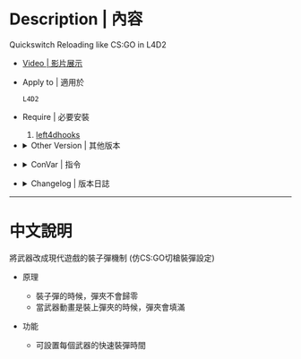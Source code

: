 # Description | 內容
Quickswitch Reloading like CS:GO in L4D2

* [Video | 影片展示](https://youtu.be/t7n1vYBb5sk)

* Apply to | 適用於
    ```
    L4D2
    ```

* Require | 必要安裝
    1. [left4dhooks](https://forums.alliedmods.net/showthread.php?t=321696) 

* <details><summary>Other Version | 其他版本</summary>

    1. [l4d_weapon_csgo_reload](https://github.com/fbef0102/Rotoblin-AZMod/blob/master/SourceCode/scripting-az/l4d_weapon_csgo_reload.sp): (L4D1) Quickswitch Reloading like CS:GO
        > (L4D1) 將武器改成現代遊戲的裝子彈機制
</details>

* <details><summary>ConVar | 指令</summary>

	* cfg/sourcemod/l4d2_weapon_csgo_reload.cfg
        ```php
        // reload time for ak47 clip
        l4d2_ak47_reload_clip_time "1.2"

        // reload time for awp clip
        l4d2_awp_reload_clip_time "2.0"

        // reload time for desert rifle clip
        l4d2_desertrifle_reload_clip_time "1.8"

        // reload time for dual pistol clip
        l4d2_dualpistol_reload_clip_time "1.75"

        // reload time for grenade clip
        l4d2_grenade_reload_clip_time "2.5"

        // reload time for hunting rifle clip
        l4d2_huntingrifle_reload_clip_time "2.6"

        // reload time for m60 clip
        l4d2_m60_reload_clip_time "1.2"

        // reload time for mangum clip
        l4d2_mangum_reload_clip_time "1.18"

        // reload time for pistol clip
        l4d2_pistol_reload_clip_time "1.2"

        // reload time for rifle clip
        l4d2_rifle_reload_clip_time "1.2"

        // reload time for scout clip
        l4d2_scout_reload_clip_time "1.45"

        // reload time for sg552 clip
        l4d2_sg552_reload_clip_time "1.3"

        // reload time for smg clip
        l4d2_smg_reload_clip_time "1.04"

        // reload time for smg mp5 clip
        l4d2_smgmp5_reload_clip_time "1.7"

        // reload time for smg silenced clip
        l4d2_smgsilenced_reload_clip_time "1.05"

        // reload time for sniper military clip
        l4d2_snipermilitary_reload_clip_time "1.8"

        // 0=off plugin, 1=on plugin
        l4d2_weapon_csgo_reload_allow "1"

        // enable previous clip recover?
        l4d2_weapon_csgo_reload_clip_recover "1"
        ```
</details>

* <details><summary>Changelog | 版本日誌</summary>

    * v2.3 (2023-5-15)
        * Optimize Code
        * Use function "L4D2_GetIntWeaponAttribute" from left4dhooks to get weapons' clip automatically

	* v2.2 (2022-11-6)
        * [AlliedModders Post](https://forums.alliedmods.net/showthread.php?t=318820)
        * Add m60
        * Fixed DataPack memory leak issue
        * Replace OnPlayerRunCmd with SDKHook_Reload, better safe and improve code.
        * Adjust "l4d2_sg552_reload_clip_time" from 1.3 to 1.6 since L4D2 "The Last Stand" update.
        * New convars, control each weapon max clip.
        * Fixed dual pistol not working.

	* v1.0
	    * Initial Release
</details>

- - - -
# 中文說明
將武器改成現代遊戲的裝子彈機制 (仿CS:GO切槍裝彈設定)

* 原理
	* 裝子彈的時候，彈夾不會歸零
    * 當武器動畫是裝上彈夾的時候，彈夾會填滿

* 功能
    * 可設置每個武器的快速裝彈時間